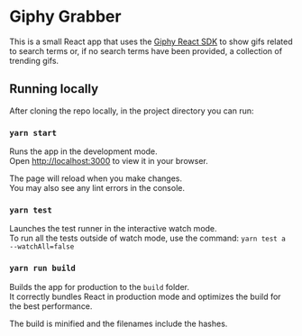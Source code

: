 # Giphy Grabber

This is a small React app that uses the [Giphy React SDK](https://developers.giphy.com/docs/sdk/#web) to show gifs related to search terms or, if no search terms have been provided, a collection of trending gifs.

## Running locally

After cloning the repo locally, in the project directory you can run:

### `yarn start`

Runs the app in the development mode.\
Open [http://localhost:3000](http://localhost:3000) to view it in your browser.

The page will reload when you make changes.\
You may also see any lint errors in the console.

### `yarn test`

Launches the test runner in the interactive watch mode.\
To run all the tests outside of watch mode, use the command:
```yarn test a --watchAll=false```

### `yarn run build`

Builds the app for production to the `build` folder.\
It correctly bundles React in production mode and optimizes the build for the best performance.

The build is minified and the filenames include the hashes.